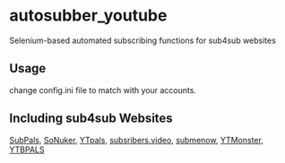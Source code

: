 # autosubber_youtube
Selenium-based automated subscribing functions for sub4sub websites

## Usage
change config.ini file to match with your accounts.

## Including sub4sub Websites
[SubPals](https://www.subpals.com/), [SoNuker](https://www.sonuker.com/), [YTpals](https://www.ytpals.com/), [subsribers.video](https://www.subscribers.video/), [submenow](https://www.submenow.com/), [YTMonster](https://www.submenow.com/), [YTBPALS](https://ytbpals.com/)
